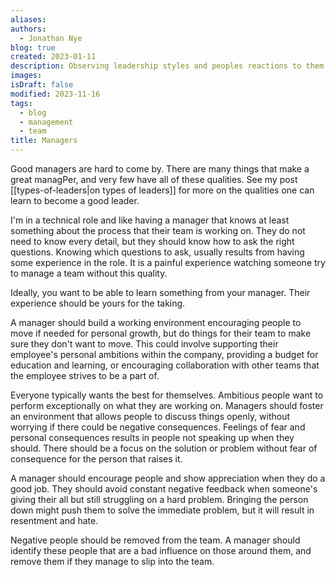 ```yaml
---
aliases: 
authors:
  - Jonathan Nye
blog: true
created: 2023-01-11
description: Observing leadership styles and peoples reactions to them
images: 
isDraft: false
modified: 2023-11-16
tags:
  - blog
  - management
  - team
title: Managers
---
```


Good managers are hard to come by.
There are many things that make a great managPer, and very few have all of these qualities.
See my post [[types-of-leaders|on types of leaders]] for more on the qualities one can learn to become a good leader.

I'm in a technical role and like having a manager that knows at least something about the process that their team is working on.
They do not need to know every detail, but they should know how to ask the right questions.
Knowing which questions to ask, usually results from having some experience in the role.
It is a painful experience watching someone try to manage a team without this quality.

Ideally, you want to be able to learn something from your manager.
Their experience should be yours for the taking.

A manager should build a working environment encouraging people to move if needed for personal growth, but do things for their team to make sure they don't want to move.
This could involve supporting their employee's personal ambitions within the company, providing a budget for education and learning, or encouraging collaboration with other teams that the employee strives to be a part of.

Everyone typically wants the best for themselves.
Ambitious people want to perform exceptionally on what they are working on.
Managers should foster an environment that allows people to discuss things openly, without worrying if there could be negative consequences.
Feelings of fear and personal consequences results in people not speaking up when they should.
There should be a focus on the solution or problem without fear of consequence for the person that raises it.

A manager should encourage people and show appreciation when they do a good job.
They should avoid constant negative feedback when someone's giving their all but still struggling on a hard problem.
Bringing the person down might push them to solve the immediate problem, but it will result in resentment and hate.

Negative people should be removed from the team.
A manager should identify these people that are a bad influence on those around them, and remove them if they manage to slip into the team.

